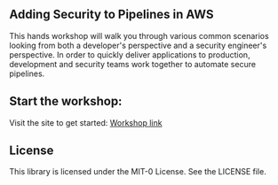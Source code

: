 ## Adding Security to Pipelines in AWS

This hands workshop will walk you through various common scenarios looking from both a developer's perspective and a security engineer's perspective.  In order to quickly deliver applications to production, development and security teams work together to automate secure pipelines.

## Start the workshop:

Visit the site to get started: [Workshop link](https://catalog.us-east-1.prod.workshops.aws/v2/workshops/bcfb7b70-a090-4563-a058-496c1a4fbf32/en-US/)

## License

This library is licensed under the MIT-0 License. See the LICENSE file.
